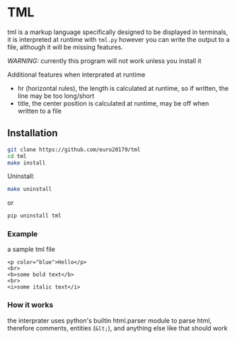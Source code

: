 # TML

tml is a markup language specifically designed to be displayed in terminals, it is interpreted at runtime with `tml.py` however you can write the output to a file, although it will be missing features.

*WARNING:* currently this program will not work unless you install it

Additional features when interprated at runtime
* hr (horizontal rules), the length is calculated at runtime, so if written, the line may be too long/short
* title, the center position is calculated at runtime, may be off when written to a file

## Installation

```sh
git clone https://github.com/euro20179/tml
cd tml
make install
```

Uninstall:
```sh
make uninstall
```

or

```sh
pip uninstall tml
```

### Example

a sample tml file
```tml
<p color="blue">Hello</p>
<br>
<b>some bold text</b>
<br>
<i>some italic text</i>
```

### How it works
the interprater uses python's builtin html.parser module to parse html, therefore comments, entities (`&lt;`), and anything else like that should work
